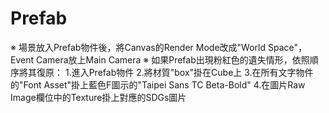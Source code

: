 # Prefab

※ 場景放入Prefab物件後，將Canvas的Render Mode改成"World Space"，Event Camera放上Main Camera
※ 如果Prefab出現粉紅色的遺失情形，依照順序將其復原：
	1.進入Prefab物件
	2.將材質"box"掛在Cube上
	3.在所有文字物件的"Font Asset"掛上藍色F圖示的"Taipei Sans TC Beta-Bold"
	4.在圖片Raw Image欄位中的Texture掛上對應的SDGs圖片